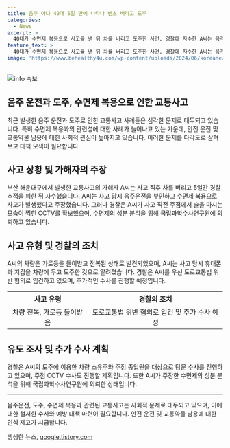 ```yaml
---
title: 음주 아냐 40대 5일 만에 나타나 벤츠 버리고 도주
categories:
  - News
excerpt: >
  40대가 수면제 복용으로 사고를 낸 뒤 차를 버리고 도주한 사건. 경찰에 자수한 A씨는 음주운전을 부인하고, 평소보다 많은 수면제를 복용한 것을 주장했다. 그러나 CCTV를 통해 주점에서 술을 마신 모습이 확인되었고, 경찰은 추가 혐의 및 수면제 성분 분석을 진행 중이다. 이는 최근 음주 교통사고로 인한 도주 사례가 잇따라 발생하며 사회적 이슈로 떠오르고 있다. 앞서 가수 김호중씨의 사건과 30대 운전자, 전직 축구선수의 도주 사례도 발생하며, 사람들의 안전의식과 교통법 준수에 대한 관심이 커지고 있다.
feature_text: >
  40대가 수면제 복용으로 사고를 낸 뒤 차를 버리고 도주한 사건. 경찰에 자수한 A씨는 음주운전을 부인하고, 평소보다 많은 수면제를 복용한 것을 주장했다. 그러나 CCTV를 통해 주점에서 술을 마신 모습이 확인되었고, 경찰은 추가 혐의 및 수면제 성분 분석을 진행 중이다. 이는 최근 음주 교통사고로 인한 도주 사례가 잇따라 발생하며 사회적 이슈로 떠오르고 있다. 앞서 가수 김호중씨의 사건과 30대 운전자, 전직 축구선수의 도주 사례도 발생하며, 사람들의 안전의식과 교통법 준수에 대한 관심이 커지고 있다.
image: 'https://www.behealthy4u.com/wp-content/uploads/2024/06/koreanews.jpg'
---
```


<p><img src="https://www.behealthy4u.com/wp-content/uploads/2024/06/koreanews.jpg" alt="info 속보" /></p>

<h2 data-ke-size="size26">음주 운전과 도주, 수면제 복용으로 인한 교통사고</h2>

<p data-ke-size="size16">최근 발생한 음주 운전과 도주로 인한 교통사고 사례들은 심각한 문제로 대두되고 있습니다. 특히 수면제 복용과의 관련성에 대한 사례가 늘어나고 있는 가운데, 안전 운전 및 교통약물 남용에 대한 사회적 관심이 높아지고 있습니다. 이러한 문제를 다각도로 살펴보고 대책 모색이 필요합니다.</p>

<h2 data-ke-size="size24">사고 상황 및 가해자의 주장</h2>

<p data-ke-size="size16">부산 해운대구에서 발생한 교통사고의 가해자 A씨는 사고 직후 차를 버리고 5일간 경찰 추적을 피한 뒤 자수했습니다. A씨는 사고 당시 음주운전을 부인하고 수면제 복용으로 사고가 발생했다고 주장했습니다. 그러나 경찰은 A씨가 사고 직전 주점에서 술을 마시는 모습이 찍힌 CCTV를 확보했으며, 수면제의 성분 분석을 위해 국립과학수사연구원에 의뢰하고 있습니다.</p>

<h2 data-ke-size="size24">사고 유형 및 경찰의 조치</h2>

<p data-ke-size="size16">A씨의 차량은 가로등을 들이받고 전복된 상태로 발견되었으며, A씨는 사고 당시 휴대폰과 지갑을 차량에 두고 도주한 것으로 알려졌습니다. 경찰은 A씨를 우선 도로교통법 위반 혐의로 입건하고 있으며, 추가적인 수사를 진행할 예정입니다.</p>

<table>
  <tr>
    <th style="text-align: center;">사고 유형</th>
    <th style="text-align: center;">경찰의 조치</th>
  </tr>
  <tr>
    <td style="text-align: center;">차량 전복, 가로등 들이받음</td>
    <td style="text-align: center;">도로교통법 위반 혐의로 입건 및 추가 수사 예정</td>
  </tr>
</table>

<h2 data-ke-size="size24">유도 조사 및 추가 수사 계획</h2>

<p data-ke-size="size16">경찰은 A씨의 도주에 이용한 차량 소유주와 주점 종업원을 대상으로 탐문 수사를 진행하고 있으며, 주점 CCTV 수사도 진행할 계획입니다. 또한 A씨가 주장한 수면제의 성분 분석을 위해 국립과학수사연구원에 의뢰한 상태입니다.</p>

<hr>

<p data-ke-size="size16">음주운전, 도주, 수면제 복용과 관련된 교통사고는 사회적 문제로 대두되고 있으며, 이에 대한 철저한 수사와 예방 대책 마련이 필요합니다. 안전 운전 및 교통약물 남용에 대한 인식 제고가 시급합니다.</p>
생생한 뉴스, <a href="https://qoogle.tistory.com" rel="dofollow">qoogle.tistory.com</a>


